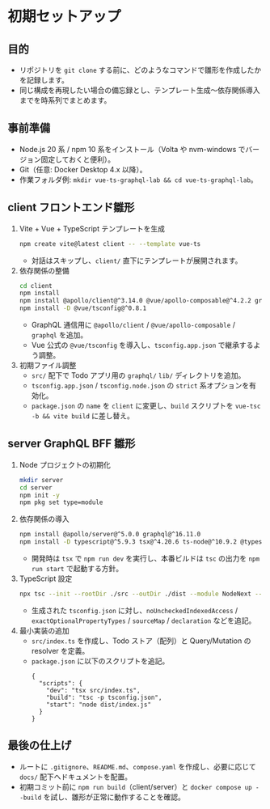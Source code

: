 ﻿# 初期セットアップ

## 目的
- リポジトリを `git clone` する前に、どのようなコマンドで雛形を作成したかを記録します。
- 同じ構成を再現したい場合の備忘録とし、テンプレート生成〜依存関係導入までを時系列でまとめます。

## 事前準備
- Node.js 20 系 / npm 10 系をインストール（Volta や nvm-windows でバージョン固定しておくと便利）。
- Git（任意: Docker Desktop 4.x 以降）。
- 作業フォルダ例: `mkdir vue-ts-graphql-lab && cd vue-ts-graphql-lab`。

## client フロントエンド雛形
1. Vite + Vue + TypeScript テンプレートを生成
   ```bash
   npm create vite@latest client -- --template vue-ts
   ```
   - 対話はスキップし、`client/` 直下にテンプレートが展開されます。
2. 依存関係の整備
   ```bash
   cd client
   npm install
   npm install @apollo/client@^3.14.0 @vue/apollo-composable@^4.2.2 graphql@^16.11.0
   npm install -D @vue/tsconfig@^0.8.1
   ```
   - GraphQL 通信用に `@apollo/client` / `@vue/apollo-composable` / `graphql` を追加。
   - Vue 公式の `@vue/tsconfig` を導入し、`tsconfig.app.json` で継承するよう調整。
3. 初期ファイル調整
   - `src/` 配下で Todo アプリ用の `graphql/` `lib/` ディレクトリを追加。
   - `tsconfig.app.json` / `tsconfig.node.json` の `strict` 系オプションを有効化。
   - `package.json` の `name` を `client` に変更し、`build` スクリプトを `vue-tsc -b && vite build` に差し替え。

## server GraphQL BFF 雛形
1. Node プロジェクトの初期化
   ```bash
   mkdir server
   cd server
   npm init -y
   npm pkg set type=module
   ```
2. 依存関係の導入
   ```bash
   npm install @apollo/server@^5.0.0 graphql@^16.11.0
   npm install -D typescript@^5.9.3 tsx@^4.20.6 ts-node@^10.9.2 @types/node@^24.7.0
   ```
   - 開発時は `tsx` で `npm run dev` を実行し、本番ビルドは `tsc` の出力を `npm run start` で起動する方針。
3. TypeScript 設定
   ```bash
   npx tsc --init --rootDir ./src --outDir ./dist --module NodeNext --moduleResolution NodeNext --target ES2022 --lib ES2022 --strict --esModuleInterop --skipLibCheck
   ```
   - 生成された `tsconfig.json` に対し、`noUncheckedIndexedAccess` / `exactOptionalPropertyTypes` / `sourceMap` / `declaration` などを追記。
4. 最小実装の追加
   - `src/index.ts` を作成し、Todo ストア（配列）と Query/Mutation の resolver を定義。
   - `package.json` に以下のスクリプトを追記。
     ```jsonc
     {
       "scripts": {
         "dev": "tsx src/index.ts",
         "build": "tsc -p tsconfig.json",
         "start": "node dist/index.js"
       }
     }
     ```

## 最後の仕上げ
- ルートに `.gitignore`、`README.md`、`compose.yaml` を作成し、必要に応じて `docs/` 配下へドキュメントを配置。
- 初期コミット前に `npm run build`（client/server）と `docker compose up --build` を試し、雛形が正常に動作することを確認。
